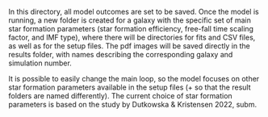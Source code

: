 In this directory, all model outcomes are set to be saved. Once the model is running, a new folder is created for a galaxy with the specific set of main star formation parameters (star formation efficiency, free-fall time scaling factor, and IMF type), where there will be directories for fits and CSV files, as well as for the setup files. The pdf images will be saved directly in the results folder, with names describing the corresponding galaxy and simulation number.

It is possible to easily change the main loop, so the model focuses on other star formation parameters available in the setup files (+ so that the result folders are named differently). The current choice of star formation parameters is based on the study by Dutkowska & Kristensen 2022, subm.
